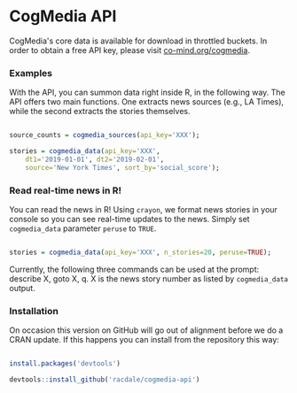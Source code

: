 # CogMedia API

CogMedia's core data is available for download in throttled buckets. In order to obtain a free API key, please visit [co-mind.org/cogmedia](https://co-mind.org/cogmedia). 

### Examples

With the API, you can summon data right inside R, in the following way. The API offers two main functions. One extracts news sources (e.g., LA Times), while the second extracts the stories themselves.

```R

source_counts = cogmedia_sources(api_key='XXX');

stories = cogmedia_data(api_key='XXX',
	dt1='2019-01-01', dt2='2019-02-01',
	source='New York Times', sort_by='social_score');

```

### Read real-time news in R!

You can read the news in R! Using `crayon`, we format news stories in your console so you can see real-time updates to the news. Simply set `cogmedia_data` parameter `peruse` to `TRUE`.

```R

stories = cogmedia_data(api_key='XXX', n_stories=20, peruse=TRUE);

```

Currently, the following three commands can be used at the prompt: describe X, goto X, q. X is the news story number as listed by `cogmedia_data` output.

### Installation

On occasion this version on GitHub will go out of alignment before we do a CRAN update. If this happens you can install from the repository this way:

```R

install.packages('devtools')

devtools::install_github('racdale/cogmedia-api')

```

